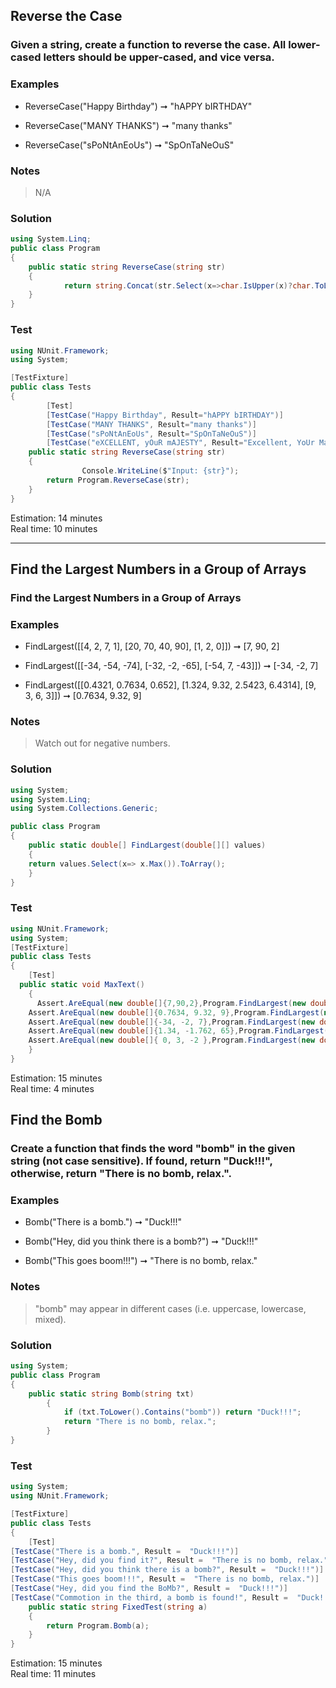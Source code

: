## Reverse the Case
### Given a string, create a function to reverse the case. All lower-cased letters should be upper-cased, and vice versa.




### Examples
- ReverseCase("Happy Birthday") ➞ "hAPPY bIRTHDAY"

- ReverseCase("MANY THANKS") ➞ "many thanks"

- ReverseCase("sPoNtAnEoUs") ➞ "SpOnTaNeOuS"

### Notes
> N/A


### Solution
```cs
using System.Linq;
public class Program 
{
    public static string ReverseCase(string str) 
    {
			return string.Concat(str.Select(x=>char.IsUpper(x)?char.ToLower(x):char.ToUpper(x)));
    }
}
```
### Test
```cs
using NUnit.Framework;
using System;

[TestFixture]
public class Tests
{
		[Test]
		[TestCase("Happy Birthday", Result="hAPPY bIRTHDAY")]
		[TestCase("MANY THANKS", Result="many thanks")]
		[TestCase("sPoNtAnEoUs", Result="SpOnTaNeOuS")]
		[TestCase("eXCELLENT, yOuR mAJESTY", Result="Excellent, YoUr Majesty")]
    public static string ReverseCase(string str) 
    {
				Console.WriteLine($"Input: {str}");
        return Program.ReverseCase(str);
    }
}
```

Estimation: 14 minutes
<br> Real time: 10 minutes

-----------------------

## Find the Largest Numbers in a Group of Arrays
### Find the Largest Numbers in a Group of Arrays



### Examples
- FindLargest([[4, 2, 7, 1], [20, 70, 40, 90], [1, 2, 0]]) ➞ [7, 90, 2]

- FindLargest([[-34, -54, -74], [-32, -2, -65], [-54, 7, -43]]) ➞ [-34, -2, 7]

- FindLargest([[0.4321, 0.7634, 0.652], [1.324, 9.32, 2.5423, 6.4314], [9, 3, 6, 3]]) ➞ [0.7634, 9.32, 9]

### Notes
> Watch out for negative numbers.


### Solution
```cs
using System;
using System.Linq;
using System.Collections.Generic;

public class Program 
{
    public static double[] FindLargest(double[][] values) 
    {
	return values.Select(x=> x.Max()).ToArray();
    }
}
```
### Test
```cs
using NUnit.Framework;
using System;
[TestFixture]
public class Tests
{
    [Test]
  public static void MaxText()
    {    
      Assert.AreEqual(new double[]{7,90,2},Program.FindLargest(new double[][]{new double[]{4,2,7,1},new double[]{20,70,40,90},new double[]{1,2,0}}));
    Assert.AreEqual(new double[]{0.7634, 9.32, 9},Program.FindLargest(new double[][]{new double[]{0.4321, 0.7634, 0.652},new double[]{1.324, 9.32, 2.5423},new double[]{9, 3, 6, 3}}));
    Assert.AreEqual(new double[]{-34, -2, 7},Program.FindLargest(new double[][]{new double[]{-34, -54, -74},new double[]{-32, -2, -65},new double[]{-54, 7, -43}}));
    Assert.AreEqual(new double[]{1.34, -1.762, 65},Program.FindLargest(new double[][]{new double[]{0.34, -5, 1.34},new double[]{-6.432, -1.762, -1.99},new double[]{32, 65, -6}}));
    Assert.AreEqual(new double[]{ 0, 3, -2 },Program.FindLargest(new double[][]{new double[]{0, 0, 0, 0},new double[]{3, 3, 3, 3},new double[]{-2, -2}}));
    }
}
```

Estimation: 15 minutes
<br> Real time: 4 minutes



## Find the Bomb
### Create a function that finds the word "bomb" in the given string (not case sensitive). If found, return "Duck!!!", otherwise, return "There is no bomb, relax.".



### Examples
- Bomb("There is a bomb.") ➞ "Duck!!!"

- Bomb("Hey, did you think there is a bomb?") ➞ "Duck!!!"

- Bomb("This goes boom!!!") ➞ "There is no bomb, relax."

### Notes
> "bomb" may appear in different cases (i.e. uppercase, lowercase, mixed).

### Solution
```cs
using System;
public class Program
{
	public static string Bomb(string txt)
        {
            if (txt.ToLower().Contains("bomb")) return "Duck!!!";
            return "There is no bomb, relax.";
        }
}
```
### Test
```cs
using System;
using NUnit.Framework;

[TestFixture]
public class Tests
{
    [Test]
[TestCase("There is a bomb.", Result =  "Duck!!!")]
[TestCase("Hey, did you find it?", Result =  "There is no bomb, relax.")]
[TestCase("Hey, did you think there is a bomb?", Result =  "Duck!!!")]
[TestCase("This goes boom!!!", Result =  "There is no bomb, relax.")]
[TestCase("Hey, did you find the BoMb?", Result =  "Duck!!!")]
[TestCase("Commotion in the third, a bomb is found!", Result =  "Duck!!!")]
    public static string FixedTest(string a)
    {
        return Program.Bomb(a);
    }
}
```
Estimation: 15 minutes
<br> Real time: 11 minutes

